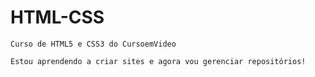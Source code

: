 # HTML-CSS
    Curso de HTML5 e CSS3 do CursoemVideo

    Estou aprendendo a criar sites e agora vou gerenciar repositórios!
 
